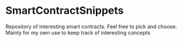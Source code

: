 # SmartContractSnippets
Repository of interesting smart contracts.
Feel free to pick and choose. 
Mainly for my own use to keep track of interesting concepts
